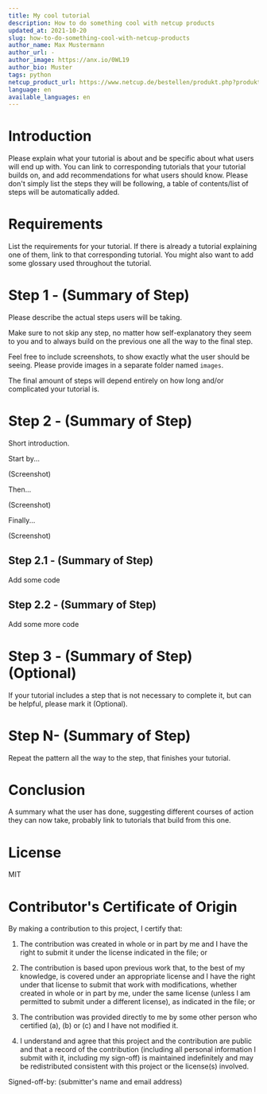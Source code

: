 ```yaml
---
title: My cool tutorial
description: How to do something cool with netcup products
updated_at: 2021-10-20
slug: how-to-do-something-cool-with-netcup-products
author_name: Max Mustermann
author_url: -
author_image: https://anx.io/0WL19
author_bio: Muster
tags: python 
netcup_product_url: https://www.netcup.de/bestellen/produkt.php?produkt=2128
language: en
available_languages: en
---
```


# Introduction
Please explain what your tutorial is about and be specific about what users will end up with.  You can link to corresponding tutorials that your tutorial builds on, and add recommendations for what users should know. Please don't simply list the steps they will be following, a table of contents/list of steps will be automatically added.

# Requirements
List the requirements for your tutorial. If there is already a tutorial explaining one of them, link to that corresponding tutorial. You might also want to add some glossary used throughout the tutorial.

# Step 1 - (Summary of Step)
Please describe the actual steps users will be taking.

Make sure to not skip any step, no matter how self-explanatory they seem to you and to always build on the previous one all the way to the final step.

Feel free to include screenshots, to show exactly what the user should be seeing. Please provide images in a separate folder named `images`. 

The final amount of steps will depend entirely on how long and/or complicated your tutorial is.

# Step 2 - (Summary of Step)
Short introduction.

Start by...

(Screenshot)

Then...

(Screenshot)

Finally...

(Screenshot)

## Step 2.1 - (Summary of Step)
Add some code

## Step 2.2 - (Summary of Step)
Add some more code

# Step 3 - (Summary of Step) (Optional)
If your tutorial includes a step that is not necessary to complete it, but can be helpful, please mark it (Optional).

# Step N- (Summary of Step)
Repeat the pattern all the way to the step, that finishes your tutorial.

# Conclusion
A summary what the user has done, suggesting different courses of action they can now take, probably link to tutorials that build from this one.

# License
MIT

# Contributor's Certificate of Origin
By making a contribution to this project, I certify that:

 1) The contribution was created in whole or in part by me and I have the right to submit it under the license indicated in the file; or

 2) The contribution is based upon previous work that, to the best of my knowledge, is covered under an appropriate license and I have the right under that license to submit that work with modifications, whether created in whole or in part by me, under the same license (unless I am permitted to submit under a different license), as indicated in the file; or

 3) The contribution was provided directly to me by some other person who certified (a), (b) or (c) and I have not modified it.

 4) I understand and agree that this project and the contribution are public and that a record of the contribution (including all personal information I submit with it, including my sign-off) is maintained indefinitely and may be redistributed consistent with this project or the license(s) involved.

Signed-off-by: (submitter's name and email address)

